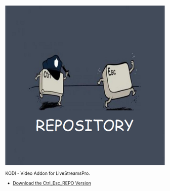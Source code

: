 ![LiveStreamsPro](icon.png)

KODI - Video Addon for LiveStreamsPro.

* [Download the Ctrl_Esc_REPO Version](https://bit.ly/30u3Fg9)



